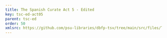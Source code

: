 ```yaml
---
title: The Spanish Curate Act 5 - Edited
key: tsc-ed-act05
parent: tsc-ed
order: 50
xmlsrc: https://github.com/psu-libraries/dbfp-tsv/tree/main/src/files/TSC-Edited-Act5.xml
---
```

<tei-render mode="drama" linedisplay="5" src="../../../files/TSC-Edited-Act5.xml" line-display="5" line-prefix="line" line-start="1" close-icon="close" close-label="Close" copy-message="Copied to Clipboard" link-icon="link" link-label="Get link" page-icon="description" page-label="See the original page" pathAssetCss="../../../assets/css"></tei-render>

